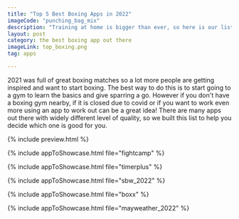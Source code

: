 ```yaml
---
title: "Top 5 Best Boxing Apps in 2022"
imageCode: "punching_bag_mix"
description: "Training at home is bigger than ever, so here is our list of the best boxing mobile apps. While they won't be as good as a real life coach, you can accomplish much with them."
layout: post
category: the best boxing app out there
imageLink: top_boxing.png
tag: apps

---
```


2021 was full of great boxing matches so a lot more people are getting inspired and want to start boxing. The best way to do this is to start going to a gym to learn the basics and give sparring a go. However if you don't have a boxing gym nearby, if it is closed due to covid or if you want to work even more using an app to work out can be a great idea! There are many apps out there with widely different level of quality, so we built this list to help you decide which one is good for you. 

{% include preview.html %}

{% include appToShowcase.html file="fightcamp" %}

{% include appToShowcase.html file="timerplus" %}

{% include appToShowcase.html file="sbw_2022" %}

{% include appToShowcase.html file="boxx" %}

{% include appToShowcase.html file="mayweather_2022" %}

